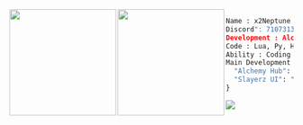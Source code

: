 <img align="left" src="https://cdn.discordapp.com/attachments/1170025747872751736/1170390944063959110/N.png" width="189"/>

<img align="left" src="https://cdn.discordapp.com/attachments/1170025747872751736/1170390773636812800/Profile3.png" width="189"/>



```py
Name : x2Neptune
Discord": 710731327611207692
Development : Alchemy Hub, Crazzy Hub, Phoenix Hub
Code : Lua, Py, Html, Js, Node
Ability : Coding , Bypass , Decoder , Design
Main Development : {
  "Alchemy Hub": "Free Script Hub support PC / Mobile with high quality",
  "Slayerz UI": "Free Ui Library that support PC / Mobile will stable!"
}
```
<img align="center" src="https://github-readme-streak-stats.herokuapp.com/?user=x2-Neptune&theme=algolia&hide_border=false" whild/>
